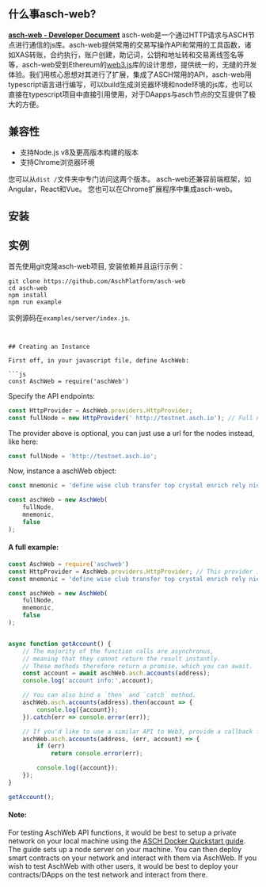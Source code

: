 
## 什么事asch-web?

__[asch-web - Developer Document](https://github.com/AschPlatform/asch-docs/blob/master/http_api/zh-cn.md)__
asch-web是一个通过HTTP请求与ASCH节点进行通信的js库。asch-web提供常用的交易写操作API和常用的工具函数，诸如XAS转账，合约执行，账户创建，助记词，公钥和地址转和交易离线签名等等，asch-web受到Ethereum的[web3.js](https://github.com/ethereum/web3.js/)库的设计思想，提供统一的，无缝的开发体验。我们用核心思想对其进行了扩展，集成了ASCH常用的API，asch-web用typescript语言进行编写，可以build生成浏览器环境和node环境的js库，也可以直接在typescript项目中直接引用使用，对于DAapps与asch节点的交互提供了极大的方便。

## 兼容性
- 支持Node.js v8及更高版本构建的版本
- 支持Chrome浏览器环境

您可以从`dist /`文件夹中专门访问这两个版本。
asch-web还兼容前端框架，如Angular，React和Vue。
您也可以在Chrome扩展程序中集成asch-web。

## 安装

<!-- ```
npm install aschweb
``` -->

## 实例

首先使用git克隆asch-web项目, 安装依赖并且运行示例：
```
git clone https://github.com/AschPlatform/asch-web
cd asch-web
npm install
npm run example
```
实例源码在`examples/server/index.js`.

<!-- ## ASCH provides a private network to test with

* Test Node - http://testnet.asch.io

* You can also set up your own private network, but you need to solve cross-domain CORS. The following example in Node reads from a full node listening on 16667 and a solidity node listening on 16668, and exposes the ports 8090 and 8091 with the needed headers.

```
var express = require('express');
var proxy = require('http-proxy-middleware');

function onProxyRes(proxyRes, req, res) {
  res.setHeader('Access-Control-Allow-Origin', '*');
  res.setHeader('Access-Control-Allow-Headers', 'X-Requested-With,Content-Type,Accept')
  res.setHeader('Access-Control-Allow-Methods', 'GET,POST,PUT,DELETE,OPTIONS')
  console.log(req.originalUrl)
}

var fullnode = express();
fullnode.use('/', proxy({
  target: 'http://127.0.0.1:16667',
  changeOrigin: true,
  onProxyRes
}));
fullnode.listen(8090);

var soliditynode = express();
soliditynode.use('/', proxy({
  target: 'http://127.0.0.1:16668',
  changeOrigin: true,
  onProxyRes,
  onError
}));
soliditynode.listen(8091); -->
```


## Creating an Instance

First off, in your javascript file, define AschWeb:

```js
const AschWeb = require('aschWeb')
```
Specify the API endpoints:
```js
const HttpProvider = AschWeb.providers.HttpProvider;
const fullNode = new HttpProvider(' http://testnet.asch.io'); // Full node http endpoint
```
The provider above is optional, you can just use a url for the nodes instead, like here:

```js
const fullNode = 'http://testnet.asch.io';
```
Now, instance a aschWeb object:
```js
const mnemonic = 'define wise club transfer top crystal enrich rely nice scout talent romance';

const aschWeb = new AschWeb(
    fullNode,
    mnemonic,
    false
);

```
#### A full example:
```js
const AschWeb = require('aschweb')
const HttpProvider = AschWeb.providers.HttpProvider; // This provider is optional, you can just use a url for the nodes instead
const mnemonic = 'define wise club transfer top crystal enrich rely nice scout talent romance';

const aschWeb = new AschWeb(
    fullNode,
    mnemonic,
    false
);


async function getAccount() {
    // The majority of the function calls are asynchronus,
    // meaning that they cannot return the result instantly.
    // These methods therefore return a promise, which you can await.
    const account = await aschWeb.asch.accounts(address);
    console.log('account info:',account);

    // You can also bind a `then` and `catch` method.
    aschWeb.asch.accounts(address).then(account => {
        console.log({account});
    }).catch(err => console.error(err));

    // If you'd like to use a similar API to Web3, provide a callback function.
    aschWeb.asch.accounts(address, (err, account) => {
        if (err)
            return console.error(err);

        console.log({account});
    });
}

getAccount();

```
#### Note:

For testing AschWeb API functions, it would be best to setup a private network on your local machine using the <a href="https://developers.asch.network/docs/getting-started-1" target="_blank">ASCH Docker Quickstart guide</a>. The guide sets up a node server on your machine. You can then deploy smart contracts on your network and interact with them via AschWeb. If you wish to test AschWeb with other users, it would be best to deploy your contracts/DApps on the test network and interact from there.  

